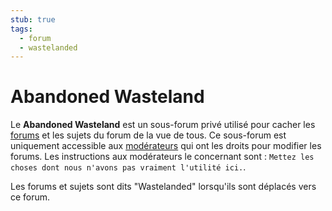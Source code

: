 ```yaml
---
stub: true
tags:
  - forum
  - wastelanded
---
```


# Abandoned Wasteland

Le **Abandoned Wasteland** est un sous-forum privé utilisé pour cacher les [forums](/wiki/Community/Forum) et les sujets du forum de la vue de tous. Ce sous-forum est uniquement accessible aux [modérateurs](/wiki/People/The_Team/Global_Moderation_Team) qui ont les droits pour modifier les forums. Les instructions aux modérateurs le concernant sont : `Mettez les choses dont nous n'avons pas vraiment l'utilité ici.`.

Les forums et sujets sont dits "Wastelanded" lorsqu'ils sont déplacés vers ce forum.
